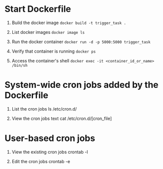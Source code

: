 # Start Dockerfile
1. Build the docker image
`docker build -t trigger_task .`

2. List docker images
`docker image ls`

3. Run the docker container
`docker run -d -p 5000:5000 trigger_task`

4. Verify that container is running
`docker ps`

5. Access the container's shell
`docker exec -it <container_id_or_name> /bin/sh`


# System-wide cron jobs added by the Dockerfile
1. List the cron jobs 
ls /etc/cron.d/

2. View the cron jobs text
cat /etc/cron.d/[cron_file]



# User-based cron jobs

1. View the existing cron jobs
crontab -l

2. Edit the cron jobs 
crontab -e



